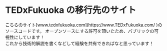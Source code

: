 # TEDxFukuoka の移行先のサイト
こちらのサイト[www.tedxfukuoka.com](https://www.TEDxFukuoka.com/ )のソースコードです。
オープンソースにする許可を頂いたため、パブリックの可視性にしています！  
これから技術的解説を書くなどして経験を共有できればなと思っています！  

